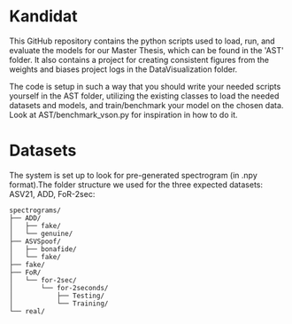 # Kandidat

This GitHub repository contains the python scripts used to load, run, and evaluate the models for our Master Thesis, which can be found in the 'AST' folder.
It also contains a project for creating consistent figures from the weights and biases project logs in the DataVisualization folder.

The code is setup in such a way that you should write your needed scripts yourself in the AST folder, utilizing the existing classes to load the needed datasets and models, and train/benchmark your model on the chosen data. Look at AST/benchmark_vson.py for inspiration in how to do it.

# Datasets

The system is set up to look for pre-generated spectrogram (in .npy format).The folder structure we used for the three expected datasets: ASV21, ADD, FoR-2sec:
```
spectrograms/
├── ADD/
│   ├── fake/
│   └── genuine/
├── ASVSpoof/
│   ├── bonafide/
│   └── fake/
├── fake/
├── FoR/
│   └── for-2sec/
│       └── for-2seconds/
│           ├── Testing/
│           └── Training/
└── real/
```

